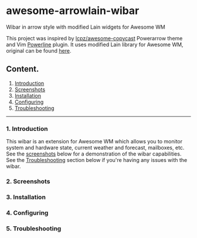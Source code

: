 # awesome-arrowlain-wibar
Wibar in arrow style with modified Lain widgets for Awesome WM

This project was inspired by <a href="https://github.com/lcpz/awesome-copycats">lcpz/awesome-copycast<a> Powerarrow theme and Vim <a href="https://github.com/powerline/powerline">Powerline<a> plugin. It uses modified Lain library for Awesome WM, original can be found <a href="https://github.com/lcpz/lain">here</a>.

<h2>Content.</h2>
<ol>
  <a href="#Introduction"><li>Introduction</li></a>
  <a href="#Screenshots"><li>Screenshots</li></a>
  <a href="#Installation"><li>Installation</li></a>
  <a href="#Configuring"><li>Configuring</li></a>
  <a href="#Troubleshooting"><li>Troubleshooting</li></a>
</ol>

<hr>

<h3><a name="Introduction">1. Introduction</a></h3>
This wibar is an extension for Awesome WM which allows you to monitor system and hardware state, current weather and forecast, mailboxes, etc. See the <a href="#Screenshots">screenshots</a> below for a demonstration of the wibar capabilities.
<br>
See the <a href="#Troubleshooting">Troubleshooting</a> section below if you're having any issues with the wibar. 

<h3><a name="Screenshots">2. Screenshots</a></h3>

<h3><a name="Installation">3. Installation</a></h3>

<h3><a name="Configuring">4. Configuring</a></h3>

<h3><a name="Troubleshooting">5. Troubleshooting</a></h3>
